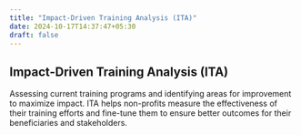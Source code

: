 ```yaml
---
title: "Impact-Driven Training Analysis (ITA)"
date: 2024-10-17T14:37:47+05:30
draft: false
---
```


## Impact-Driven Training Analysis (ITA)

Assessing current training programs and identifying areas for improvement to maximize impact. ITA helps non-profits measure the effectiveness of their training efforts and fine-tune them to ensure better outcomes for their beneficiaries and stakeholders.
